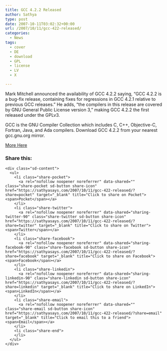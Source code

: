 ```yaml
---
title: GCC 4.2.2 Released
author: Sathya
type: post
date: 2007-10-11T03:02:32+00:00
url: /2007/10/11/gcc-422-released/
categories:
  - News
tags:
  - cover
  - DE
  - download
  - GPL
  - license
  - LV
  - X

---
```

Mark Mitchell announced the availability of GCC 4.2.2 saying, &#8220;GCC 4.2.2 is a bug-fix release, containing fixes for regressions in GCC 4.2.1 relative to previous GCC releases.&#8221; He adds, &#8220;the compilers in this release are covered by GNU General Public License version 3,&#8221; making GCC 4.2.2 the first released under the GPLv3.

GCC is the GNU Compiler Collection which includes C, C++, Objective-C, Fortran, Java, and Ada compilers. Download GCC 4.2.2 from your nearest gcc.gnu.org mirror.

<a href="http://kerneltrap.org/GCC/4.2.2_Released" target="_blank">More Here</a>

<div class="sharedaddy sd-sharing-enabled">
  <div class="robots-nocontent sd-block sd-social sd-social-icon-text sd-sharing">
    <h3 class="sd-title">
      Share this:
    </h3>
    
    <div class="sd-content">
      <ul>
        <li class="share-pocket">
          <a rel="nofollow noopener noreferrer" data-shared="" class="share-pocket sd-button share-icon" href="https://sathyasays.com/2007/10/11/gcc-422-released/?share=pocket" target="_blank" title="Click to share on Pocket"><span>Pocket</span></a>
        </li>
        <li class="share-twitter">
          <a rel="nofollow noopener noreferrer" data-shared="sharing-twitter-90" class="share-twitter sd-button share-icon" href="https://sathyasays.com/2007/10/11/gcc-422-released/?share=twitter" target="_blank" title="Click to share on Twitter"><span>Twitter</span></a>
        </li>
        <li class="share-facebook">
          <a rel="nofollow noopener noreferrer" data-shared="sharing-facebook-90" class="share-facebook sd-button share-icon" href="https://sathyasays.com/2007/10/11/gcc-422-released/?share=facebook" target="_blank" title="Click to share on Facebook"><span>Facebook</span></a>
        </li>
        <li class="share-linkedin">
          <a rel="nofollow noopener noreferrer" data-shared="sharing-linkedin-90" class="share-linkedin sd-button share-icon" href="https://sathyasays.com/2007/10/11/gcc-422-released/?share=linkedin" target="_blank" title="Click to share on LinkedIn"><span>LinkedIn</span></a>
        </li>
        <li class="share-email">
          <a rel="nofollow noopener noreferrer" data-shared="" class="share-email sd-button share-icon" href="https://sathyasays.com/2007/10/11/gcc-422-released/?share=email" target="_blank" title="Click to email this to a friend"><span>Email</span></a>
        </li>
        <li class="share-end">
        </li>
      </ul>
    </div>
  </div>
</div>